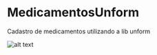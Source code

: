 # MedicamentosUnform
Cadastro de medicamentos utilizando a lib unform

![alt text](http://url/to/img.png)
